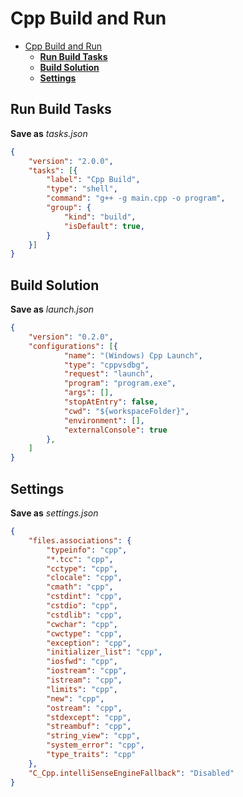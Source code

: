 # Cpp Build and Run 
- [Cpp Build and Run](#cpp-build-and-run)
  - [**Run Build Tasks**](#run-build-tasks)
  - [**Build Solution**](#build-solution)
  - [**Settings**](#settings)

## **Run Build Tasks**
**Save as** *tasks.json*
```json
{
    "version": "2.0.0",
    "tasks": [{
        "label": "Cpp Build",
        "type": "shell",
        "command": "g++ -g main.cpp -o program",
        "group": {
            "kind": "build",
            "isDefault": true,
        }
    }]
}
```

## **Build Solution**

**Save as** *launch.json*
```json
{
    "version": "0.2.0",
    "configurations": [{
            "name": "(Windows) Cpp Launch",
            "type": "cppvsdbg",
            "request": "launch",
            "program": "program.exe",
            "args": [],
            "stopAtEntry": false,
            "cwd": "${workspaceFolder}",
            "environment": [],
            "externalConsole": true
        },
    ]
}
```

## **Settings**

**Save as** *settings.json*
```json
{
    "files.associations": {
        "typeinfo": "cpp",
        "*.tcc": "cpp",
        "cctype": "cpp",
        "clocale": "cpp",
        "cmath": "cpp",
        "cstdint": "cpp",
        "cstdio": "cpp",
        "cstdlib": "cpp",
        "cwchar": "cpp",
        "cwctype": "cpp",
        "exception": "cpp",
        "initializer_list": "cpp",
        "iosfwd": "cpp",
        "iostream": "cpp",
        "istream": "cpp",
        "limits": "cpp",
        "new": "cpp",
        "ostream": "cpp",
        "stdexcept": "cpp",
        "streambuf": "cpp",
        "string_view": "cpp",
        "system_error": "cpp",
        "type_traits": "cpp"
    },
    "C_Cpp.intelliSenseEngineFallback": "Disabled"
}
```